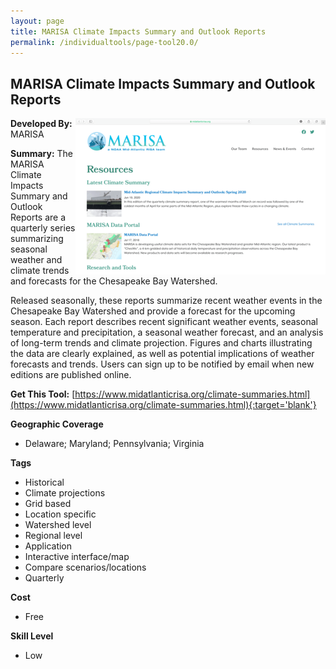 ```yaml
---
layout: page
title: MARISA Climate Impacts Summary and Outlook Reports
permalink: /individualtools/page-tool20.0/
---
```

## MARISA Climate Impacts Summary and Outlook Reports

<img src="/images/scaled_250_400/TOOLID_20.0_ScreenCapture-1.png" style="max-height:250px;max-width:400;" align="right"/>

**Developed By:** MARISA

**Summary:** The MARISA Climate Impacts Summary and Outlook Reports are a quarterly series summarizing seasonal weather and climate trends and forecasts for the Chesapeake Bay Watershed.

Released seasonally, these reports summarize recent weather events in the Chesapeake Bay Watershed and provide a forecast for the upcoming season. Each report describes recent significant weather events, seasonal temperature and precipitation, a seasonal weather forecast, and an analysis of long-term trends and climate projection. Figures and charts illustrating the data are clearly explained, as well as potential implications of weather forecasts and trends. Users can sign up to be notified by email when new editions are published online. 

**Get This Tool:** [https://www.midatlanticrisa.org/climate-summaries.html](https://www.midatlanticrisa.org/climate-summaries.html){:target='blank'}

**Geographic Coverage**

* Delaware; Maryland; Pennsylvania; Virginia

**Tags**

*  Historical 
*  Climate projections
*  Grid based
*  Location specific
*  Watershed level
*  Regional level
*  Application
*  Interactive interface/map
*  Compare scenarios/locations
*  Quarterly

**Cost**

* Free

**Skill Level**

* Low
